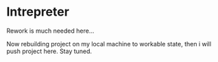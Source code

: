 # Intrepreter

Rework is much needed here...

Now rebuilding project on my local machine to workable state, then i will push project here. Stay tuned.
